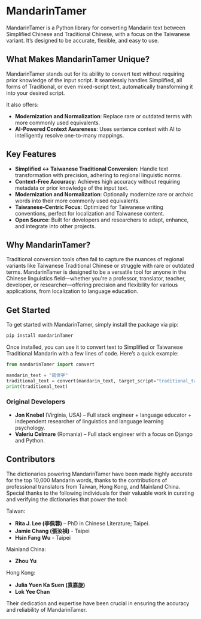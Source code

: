 # MandarinTamer  

MandarinTamer is a Python library for converting Mandarin text between Simplified Chinese and Traditional Chinese, with a focus on the Taiwanese variant. It’s designed to be accurate, flexible, and easy to use.  

## What Makes MandarinTamer Unique?  

MandarinTamer stands out for its ability to convert text without requiring prior knowledge of the input script. It seamlessly handles Simplified, all forms of Traditional, or even mixed-script text, automatically transforming it into your desired script.  

It also offers:  

- **Modernization and Normalization**: Replace rare or outdated terms with more commonly used equivalents.  
- **AI-Powered Context Awareness**: Uses sentence context with AI to intelligently resolve one-to-many mappings.  

## Key Features  

- **Simplified ↔ Taiwanese Traditional Conversion**: Handle text transformation with precision, adhering to regional linguistic norms.  
- **Context-Free Accuracy**: Achieves high accuracy without requiring metadata or prior knowledge of the input text.  
- **Modernization and Normalization**: Optionally modernize rare or archaic words into their more commonly used equivalents.  
- **Taiwanese-Centric Focus**: Optimized for Taiwanese writing conventions, perfect for localization and Taiwanese content.  
- **Open Source**: Built for developers and researchers to adapt, enhance, and integrate into other projects.  

## Why MandarinTamer?  

Traditional conversion tools often fail to capture the nuances of regional variants like Taiwanese Traditional Chinese or struggle with rare or outdated terms. MandarinTamer is designed to be a versatile tool for anyone in the Chinese linguistics field—whether you're a professor, translator, teacher, developer, or researcher—offering precision and flexibility for various applications, from localization to language education.

## Get Started  

To get started with MandarinTamer, simply install the package via pip:

```bash
pip install mandarinTamer
```

Once installed, you can use it to convert text to Simplified or Taiwanese Traditional Mandarin with a few lines of code. Here’s a quick example:

```python
from mandarinTamer import convert

mandarin_text = "简体字"
traditional_text = convert(mandarin_text, target_script="traditional_taiwan")
print(traditional_text)
```

### Original Developers

- **Jon Knebel** (Virginia, USA) – Full stack engineer + language educator + independent researcher of linguistics and language learning psychology.
- **Valeriu Celmare** (Romania) – Full stack engineer with a focus on Django and Python.

## Contributors  

The dictionaries powering MandarinTamer have been made highly accurate for the top 10,000 Mandarin words, thanks to the contributions of professional translators from Taiwan, Hong Kong, and Mainland China. Special thanks to the following individuals for their valuable work in curating and verifying the dictionaries that power the tool:

Taiwan:

- **Rita J. Lee (李佩蓉)** – PhD in Chinese Literature; Taipei.
- **Jamie Chang (張汝禎)** - Taipei
- **Hsin Fang Wu** - Taipei

Mainland China:

- **Zhou Yu**

Hong Kong:

- **Julia Yuen Ka Suen (袁嘉旋)**
- **Lok Yee Chan**

Their dedication and expertise have been crucial in ensuring the accuracy and reliability of MandarinTamer.
